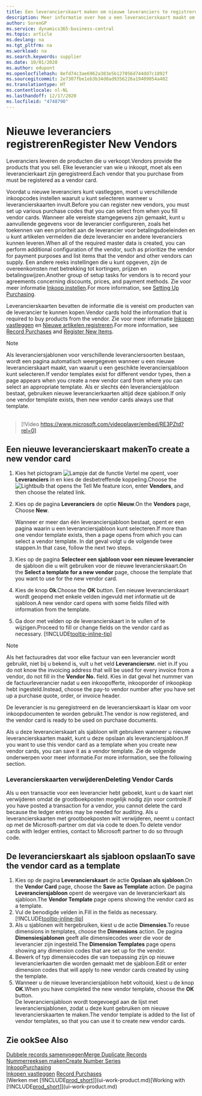 ```yaml
---
title: Een leverancierskaart maken om nieuwe leveranciers te registreren | Microsoft Docs
description: Meer informatie over hoe u een leverancierskaart maakt om een nieuwe leverancier te registreren.
author: SorenGP
ms.service: dynamics365-business-central
ms.topic: article
ms.devlang: na
ms.tgt_pltfrm: na
ms.workload: na
ms.search.keywords: supplier
ms.date: 10/01/2020
ms.author: edupont
ms.openlocfilehash: 8efd74c3ae6962a383e5b127056d744dd7c1892f
ms.sourcegitcommit: 2e7307fbe1eb3b34d0ad9356226a19409054a402
ms.translationtype: HT
ms.contentlocale: nl-NL
ms.lasthandoff: 12/17/2020
ms.locfileid: "4748790"
---
```

# <a name="register-new-vendors"></a><span data-ttu-id="a95d0-103">Nieuwe leveranciers registreren</span><span class="sxs-lookup"><span data-stu-id="a95d0-103">Register New Vendors</span></span>

<span data-ttu-id="a95d0-104">Leveranciers leveren de producten die u verkoopt.</span><span class="sxs-lookup"><span data-stu-id="a95d0-104">Vendors provide the products that you sell.</span></span> <span data-ttu-id="a95d0-105">Elke leverancier van wie u inkoopt, moet als een leverancierkaart zijn geregistreerd.</span><span class="sxs-lookup"><span data-stu-id="a95d0-105">Each vendor that you purchase from must be registered as a vendor card.</span></span>

<span data-ttu-id="a95d0-106">Voordat u nieuwe leveranciers kunt vastleggen, moet u verschillende inkoopcodes instellen waaruit u kunt selecteren wanneer u leverancierskaarten invult.</span><span class="sxs-lookup"><span data-stu-id="a95d0-106">Before you can register new vendors, you must set up various purchase codes that you can select from when you fill vendor cards.</span></span> <span data-ttu-id="a95d0-107">Wanneer alle vereiste stamgegevens zijn gemaakt, kunt u aanvullende gegevens voor de leverancier configureren, zoals het toekennen van een prioriteit aan de leverancier voor betalingsdoeleinden en u kunt artikelen vermelden die deze leverancier en andere leveranciers kunnen leveren.</span><span class="sxs-lookup"><span data-stu-id="a95d0-107">When all of the required master data is created, you can perform additional configuration of the vendor, such as prioritize the vendor for payment purposes and list items that the vendor and other vendors can supply.</span></span> <span data-ttu-id="a95d0-108">Een andere reeks instellingen die u kunt opgeven, zijn de overeenkomsten met betrekking tot kortingen, prijzen en betalingswijzen.</span><span class="sxs-lookup"><span data-stu-id="a95d0-108">Another group of setup tasks for vendors is to record your agreements concerning discounts, prices, and payment methods.</span></span> <span data-ttu-id="a95d0-109">Zie voor meer informatie [Inkoop instellen](purchasing-setup-purchasing.md).</span><span class="sxs-lookup"><span data-stu-id="a95d0-109">For more information, see [Setting Up Purchasing](purchasing-setup-purchasing.md).</span></span>

<span data-ttu-id="a95d0-110">Leverancierskaarten bevatten de informatie die is vereist om producten van de leverancier te kunnen kopen.</span><span class="sxs-lookup"><span data-stu-id="a95d0-110">Vendor cards hold the information that is required to buy products from the vendor.</span></span> <span data-ttu-id="a95d0-111">Zie voor meer informatie [Inkopen vastleggen](purchasing-how-record-purchases.md) en [Nieuwe artikelen registreren](inventory-how-register-new-items.md).</span><span class="sxs-lookup"><span data-stu-id="a95d0-111">For more information, see [Record Purchases](purchasing-how-record-purchases.md) and [Register New Items](inventory-how-register-new-items.md).</span></span>

> [!NOTE]  
> <span data-ttu-id="a95d0-112">Als leveranciersjablonen voor verschillende leveranciersoorten bestaan, wordt een pagina automatisch weergegeven wanneer u een nieuwe leverancierskaart maakt, van waaruit u een geschikte leveranciersjabloon kunt selecteren.</span><span class="sxs-lookup"><span data-stu-id="a95d0-112">If vendor templates exist for different vendor types, then a page appears when you create a new vendor card from where you can select an appropriate template.</span></span> <span data-ttu-id="a95d0-113">Als er slechts één leveranciersjabloon bestaat, gebruiken nieuwe leverancierkaarten altijd deze sjabloon.</span><span class="sxs-lookup"><span data-stu-id="a95d0-113">If only one vendor template exists, then new vendor cards always use that template.</span></span>
<br><br>  

> [!Video https://www.microsoft.com/videoplayer/embed/RE3PZtd?rel=0]

## <a name="to-create-a-new-vendor-card"></a><span data-ttu-id="a95d0-114">Een nieuwe leverancierskaart maken</span><span class="sxs-lookup"><span data-stu-id="a95d0-114">To create a new vendor card</span></span>

1. <span data-ttu-id="a95d0-115">Kies het pictogram ![Lampje dat de functie Vertel me opent](media/ui-search/search_small.png "Vertel me wat u wilt doen"), voer **Leveranciers** in en kies de desbetreffende koppeling.</span><span class="sxs-lookup"><span data-stu-id="a95d0-115">Choose the ![Lightbulb that opens the Tell Me feature](media/ui-search/search_small.png "Tell me what you want to do") icon, enter **Vendors**, and then choose the related link.</span></span>  
2. <span data-ttu-id="a95d0-116">Kies op de pagina **Leveranciers** de optie **Nieuw**.</span><span class="sxs-lookup"><span data-stu-id="a95d0-116">On the **Vendors** page, Choose **New**.</span></span>

    <span data-ttu-id="a95d0-117">Wanneer er meer dan één leveranciersjabloon bestaat, opent er een pagina waarin u een leveranciersjabloon kunt selecteren.</span><span class="sxs-lookup"><span data-stu-id="a95d0-117">If more than one vendor template exists, then a page opens from which you can select a vendor template.</span></span> <span data-ttu-id="a95d0-118">In dat geval volgt u de volgende twee stappen.</span><span class="sxs-lookup"><span data-stu-id="a95d0-118">In that case, follow the next two steps.</span></span>
3. <span data-ttu-id="a95d0-119">Kies op de pagina **Selecteer een sjabloon voor een nieuwe leverancier** de sjabloon die u wilt gebruiken voor de nieuwe leverancierskaart.</span><span class="sxs-lookup"><span data-stu-id="a95d0-119">On the **Select a template for a new vendor** page, choose the template that you want to use for the new vendor card.</span></span>
4. <span data-ttu-id="a95d0-120">Kies de knop **Ok**.</span><span class="sxs-lookup"><span data-stu-id="a95d0-120">Choose the **OK** button.</span></span> <span data-ttu-id="a95d0-121">Een nieuwe leverancierskaart wordt geopend met enkele velden ingevuld met informatie uit de sjabloon.</span><span class="sxs-lookup"><span data-stu-id="a95d0-121">A new vendor card opens with some fields filled with information from the template.</span></span>
5. <span data-ttu-id="a95d0-122">Ga door met velden op de leverancierskaart in te vullen of te wijzigen.</span><span class="sxs-lookup"><span data-stu-id="a95d0-122">Proceed to fill or change fields on the vendor card as necessary.</span></span> [!INCLUDE[tooltip-inline-tip](includes/tooltip-inline-tip_md.md)]

> [!NOTE]  
> <span data-ttu-id="a95d0-123">Als het factuuradres dat voor elke factuur van een leverancier wordt gebruikt, niet bij u bekend is, vult u het veld **Leveranciersnr.** niet in.</span><span class="sxs-lookup"><span data-stu-id="a95d0-123">If you do not know the invoicing address that will be used for every invoice from a vendor, do not fill in the **Vendor No.** field.</span></span> <span data-ttu-id="a95d0-124">Kies in dat geval het nummer van de factuurleverancier nadat u een inkoopofferte, inkooporder of inkoopkop hebt ingesteld.</span><span class="sxs-lookup"><span data-stu-id="a95d0-124">Instead, choose the pay-to vendor number after you have set up a purchase quote, order, or invoice header.</span></span>

<span data-ttu-id="a95d0-125">De leverancier is nu geregistreerd en de leverancierskaart is klaar om voor inkoopdocumenten te worden gebruikt.</span><span class="sxs-lookup"><span data-stu-id="a95d0-125">The vendor is now registered, and the vendor card is ready to be used on purchase documents.</span></span>

<span data-ttu-id="a95d0-126">Als u deze leverancierskaart als sjabloon wilt gebruiken wanneer u nieuwe leverancierskaarten maakt, kunt u deze opslaan als leveranciersjabloon.</span><span class="sxs-lookup"><span data-stu-id="a95d0-126">If you want to use this vendor card as a template when you create new vendor cards, you can save it as a vendor template.</span></span> <span data-ttu-id="a95d0-127">Zie de volgende onderwerpen voor meer informatie.</span><span class="sxs-lookup"><span data-stu-id="a95d0-127">For more information, see the following section.</span></span>

### <a name="deleting-vendor-cards"></a><span data-ttu-id="a95d0-128">Leverancierskaarten verwijderen</span><span class="sxs-lookup"><span data-stu-id="a95d0-128">Deleting Vendor Cards</span></span>
<span data-ttu-id="a95d0-129">Als u een transactie voor een leverancier hebt geboekt, kunt u de kaart niet verwijderen omdat de grootboekposten mogelijk nodig zijn voor controle.</span><span class="sxs-lookup"><span data-stu-id="a95d0-129">If you have posted a transaction for a vendor, you cannot delete the card because the ledger entries may be needed for auditing.</span></span> <span data-ttu-id="a95d0-130">Als u leverancierskaarten met grootboekposten wilt verwijderen, neemt u contact op met de Microsoft-partner om dat via code te doen.</span><span class="sxs-lookup"><span data-stu-id="a95d0-130">To delete vendor cards with ledger entries, contact to Microsoft partner to do so through code.</span></span>

## <a name="to-save-the-vendor-card-as-a-template"></a><span data-ttu-id="a95d0-131">De leverancierskaart als sjabloon opslaan</span><span class="sxs-lookup"><span data-stu-id="a95d0-131">To save the vendor card as a template</span></span>
1. <span data-ttu-id="a95d0-132">Kies op de pagina **Leverancierskaart** de actie **Opslaan als sjabloon**.</span><span class="sxs-lookup"><span data-stu-id="a95d0-132">On the **Vendor Card** page, choose the **Save as Template** action.</span></span> <span data-ttu-id="a95d0-133">De pagina **Leveranciersjabloon** opent de weergave van de leverancierkaart als sjabloon.</span><span class="sxs-lookup"><span data-stu-id="a95d0-133">The **Vendor Template** page opens showing the vendor card as a template.</span></span>
2. <span data-ttu-id="a95d0-134">Vul de benodigde velden in.</span><span class="sxs-lookup"><span data-stu-id="a95d0-134">Fill in the fields as necessary.</span></span> [!INCLUDE[tooltip-inline-tip](includes/tooltip-inline-tip_md.md)]
3. <span data-ttu-id="a95d0-135">Als u sjablonen wilt hergebruiken, kiest u de actie **Dimensies**.</span><span class="sxs-lookup"><span data-stu-id="a95d0-135">To reuse dimensions in templates, choose the **Dimensions** action.</span></span> <span data-ttu-id="a95d0-136">De pagina **Dimensiesjablonen** geeft alle dimensiecodes weer die voor de leverancier zijn ingesteld.</span><span class="sxs-lookup"><span data-stu-id="a95d0-136">The **Dimension Templates** page opens showing any dimension codes that are set up for the vendor.</span></span>
4. <span data-ttu-id="a95d0-137">Bewerk of typ dimensiecodes die van toepassing zijn op nieuwe leverancierkaarten die worden gemaakt met de sjabloon.</span><span class="sxs-lookup"><span data-stu-id="a95d0-137">Edit or enter dimension codes that will apply to new vendor cards created by using the template.</span></span>
5. <span data-ttu-id="a95d0-138">Wanneer u de nieuwe leveranciersjabloon hebt voltooid, kiest u de knop **OK**.</span><span class="sxs-lookup"><span data-stu-id="a95d0-138">When you have completed the new vendor template, choose the **OK** button.</span></span>  
   <span data-ttu-id="a95d0-139">De leveranciersjabloon wordt toegevoegd aan de lijst met leveranciersjablonen, zodat u deze kunt gebruiken om nieuwe leverancierskaarten te maken.</span><span class="sxs-lookup"><span data-stu-id="a95d0-139">The vendor template is added to the list of vendor templates, so that you can use it to create new vendor cards.</span></span>

## <a name="see-also"></a><span data-ttu-id="a95d0-140">Zie ook</span><span class="sxs-lookup"><span data-stu-id="a95d0-140">See Also</span></span>
[<span data-ttu-id="a95d0-141">Dubbele records samenvoegen</span><span class="sxs-lookup"><span data-stu-id="a95d0-141">Merge Duplicate Records</span></span>](sales-how-merge-duplicate-records.md)  
[<span data-ttu-id="a95d0-142">Nummerreeksen maken</span><span class="sxs-lookup"><span data-stu-id="a95d0-142">Create Number Series</span></span>](ui-create-number-series.md)  
[<span data-ttu-id="a95d0-143">Inkoop</span><span class="sxs-lookup"><span data-stu-id="a95d0-143">Purchasing</span></span>](purchasing-manage-purchasing.md)  
<span data-ttu-id="a95d0-144">[Inkopen vastleggen](purchasing-how-record-purchases.md) </span><span class="sxs-lookup"><span data-stu-id="a95d0-144">[Record Purchases](purchasing-how-record-purchases.md) </span></span>  
<span data-ttu-id="a95d0-145">[Werken met [!INCLUDE[prod_short](includes/prod_short.md)]](ui-work-product.md)</span><span class="sxs-lookup"><span data-stu-id="a95d0-145">[Working with [!INCLUDE[prod_short](includes/prod_short.md)]](ui-work-product.md)</span></span>  
